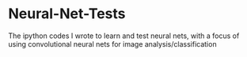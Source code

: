 # Neural-Net-Tests
The ipython codes I wrote to learn and test neural nets, with a focus of using convolutional neural nets for image analysis/classification
